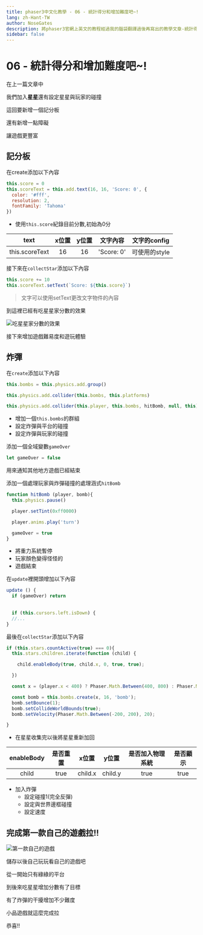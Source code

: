```yaml
---
title: phaser3中文化教學 - 06 - 統計得分和增加難度吧~!
lang: zh-Hant-TW
author: NoseGates
description: 將phaser3官網上英文的教程經過我的腦袋翻譯過後再寫出的教學文章-統計得分和增加難度吧~!
sidebar: false
---
```


# 06 - 統計得分和增加難度吧~!

在上一篇文章中

我們加入**星星**還有設定星星與玩家的碰撞

這回要新增一個記分板

還有新增一點障礙

讓遊戲更豐富

## 記分板

在create添加以下內容

``` javascript
this.score = 0
this.scoreText = this.add.text(16, 16, 'Score: 0', {
  color: '#fff',
  resolution: 2,
  fontFamily: 'Tahoma'
})
```
- 使用`this.score`紀錄目前分數,初始為0分

| text | x位置 | y位置 | 文字內容 | 文字的config |
| :----: | :---: | :---: | :---: | :---: |
| this.scoreText | 16 | 16 | 'Score: 0' | 可使用的style |

接下來在`collectStar`添加以下內容
``` javascript
this.score += 10
this.scoreText.setText(`Score: ${this.score}`)
```
> 文字可以使用setText更改文字物件的內容

到這裡已經有吃星星家分數的效果

![吃星星家分數的效果](https://i.imgur.com/8osVBAQ.png)

接下來增加遊戲難易度和遊玩體驗

## 炸彈

在`create`添加以下內容

``` javascript
this.bombs = this.physics.add.group()

this.physics.add.collider(this.bombs, this.platforms)

this.physics.add.collider(this.player, this.bombs, hitBomb, null, this)
```

- 增加一個`this.bombs`的群組
- 設定炸彈與平台的碰撞
- 設定炸彈與玩家的碰撞


添加一個全域變數`gameOver`
``` javascript
let gameOver = false
```
用來通知其他地方遊戲已經結束


添加一個處理玩家與炸彈碰撞的處理涵式`hitBomb`
``` javascript
function hitBomb (player, bomb){
  this.physics.pause()

  player.setTint(0xff0000)

  player.anims.play('turn')

  gameOver = true
}
```
- 將重力系統暫停
- 玩家顏色變得怪怪的
- 遊戲結束

在`update`裡開頭增加以下內容

``` javascript
update () {
  if (gameOver) return
  
  
  if (this.cursors.left.isDown) {
  //...
}
```

最後在`collectStar`添加以下內容
``` javascript
if (this.stars.countActive(true) === 0){
  this.stars.children.iterate(function (child) {

    child.enableBody(true, child.x, 0, true, true);

  })

  const x = (player.x < 400) ? Phaser.Math.Between(400, 800) : Phaser.Math.Between(0, 400);

  const bomb = this.bombs.create(x, 16, 'bomb');
  bomb.setBounce(1);
  bomb.setCollideWorldBounds(true);
  bomb.setVelocity(Phaser.Math.Between(-200, 200), 20);

}
```
- 在星星收集完以後將星星重新加回

| enableBody | 是否重置 | x位置   |  y位置 | 是否加入物理系統 | 是否顯示 |
| :------: | :-------: | :-----: | :---: | :-----: | :----: |
| child      | true     | child.x |   child.y     |  true  | true |

- 加入炸彈
  - 設定碰撞1(完全反彈)
  - 設定與世界邊框碰撞
  - 設定速度

## 完成第一款自己的遊戲拉!!
![第一款自己的遊戲](https://i.imgur.com/R11T4Le.png)

儲存以後自己玩玩看自己的遊戲吧

從一開始只有綠綠的平台

到後來吃星星增加分數有了目標

有了炸彈的干擾增加不少難度

小品遊戲就這麼完成拉

恭喜!!
